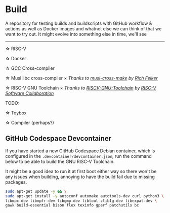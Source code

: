# Build
A repository for testing builds and buildscripts with GitHub workflow & actions as well as Docker images and whatnot else we can think of that we want to try out. It might evolve into something else in time, we'll see

---

☆ RISC-V

☆ Docker

☆ GCC Cross-compiler

☆ Musl libc cross-compiler × _Thanks to [musl-cross-make][musl-cross-make] by [Rich Felker][richfelker]_

☆ RISC-V GNU Toolchain × _Thanks to [RISCV-GNU-Toolchain][riscv-gnu-toolchain] by [RISC-V Software Collaboration][riscv-collab]_

[musl-cross-make]: https://github.com/richfelker/musl-cross-make

[richfelker]: https://github.com/richfelker

[riscv-gnu-toolchain]: https://github.com/riscv-collab/riscv-gnu-toolchain

[riscv-collab]: https://github.com/riscv-collab

TODO:

☆ Toybox

☆ Compiler (perhaps?)

## GitHub Codespace Devcontainer

If you have started a new GitHub Codespace Debian container, which is configured in the `.devcontainer/devcontainer.json`, run the command below to be able to build the GNU RISC-V Toolchain. 

It might be a good idea to run it at first boot either way so there won't be any issues when building, annoying to have the build fail due to missing packages. 

```bash
sudo apt-get update -y && \
sudo apt-get install -y autoconf automake autotools-dev curl python3 \
libmpc-dev libmpfr-dev libgmp-dev libtool zlib1g-dev libexpat-dev \
gawk build-essential bison flex texinfo gperf patchutils bc
```
